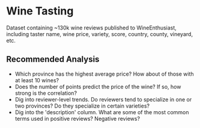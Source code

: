 # Wine Tasting

Dataset containing ~130k wine reviews published to WineEnthusiast, including taster name, wine price, variety, score, country, county, vineyard, etc.

## Recommended Analysis

- Which province has the highest average price? How about of those with at least 10 wines?
- Does the number of points predict the price of the wine? If so, how strong is the correlation?
- Dig into reviewer-level trends. Do reviewers tend to specialize in one or two provinces? Do they specialize in certain varieties?
- Dig into the 'description' column. What are some of the most common terms used in positive reviews? Negative reviews?
